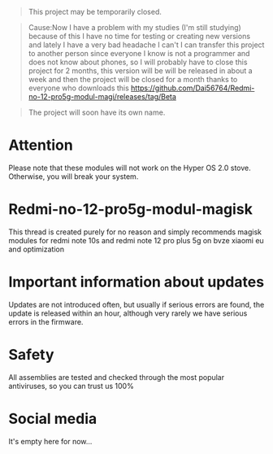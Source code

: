 > This project may be temporarily closed.

> Cause:Now I have a problem with my studies (I'm still studying) because of this I have no time for testing or creating new versions and lately I have a very bad headache I can't I can transfer this project to another person since everyone I know is not a programmer and does not know about phones, so I will probably have to close this project for 2 months, this version will be will be released in about a week and then the project will be closed for a month thanks to everyone who downloads this
> https://github.com/Dai56764/Redmi-no-12-pro5g-modul-magi/releases/tag/Beta

> The project will soon have its own name. 
# Attention
Please note that these modules will not work on the Hyper OS 2.0 stove. Otherwise, you will break your system.
# Redmi-no-12-pro5g-modul-magisk
This thread is created purely for no reason and simply recommends magisk modules for redmi note 10s and redmi note 12 pro plus 5g on bvze xiaomi eu and optimization
# Important information about updates
Updates are not introduced often, but usually if serious errors are found, the update is released within an hour, although very rarely we have serious errors in the firmware. 
# Safety 
All assemblies are tested and checked through the most popular antiviruses, so you can trust us 100%
# Social media
It's empty here for now...
